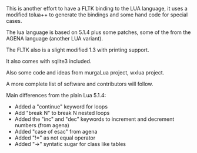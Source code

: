 This is another effort to have a FLTK binding to the LUA language, it uses a modified tolua++ to generate the bindings and some hand code for special cases.

The lua language is based on 5.1.4 plus some patches, some of the from the AGENA language (another LUA variant).

The FLTK also is a slight modified 1.3 with printing support.

It also comes with sqlite3 included.

Also some code and ideas from murgaLua project, wxlua project.

A more complete list of software and contributors will follow.

Main differences from the plain Lua 5.1.4:
  * Added a "continue" keyword for loops
  * Add "break N" to break N nested loops
  * Added the "inc" and "dec" keywords to increment and decrement numbers (from agena)
  * Added "case of esac" from agena
  * Added "!=" as not equal operator
  * Added "->" syntatic sugar for class like tables

